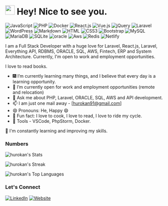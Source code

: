 <h1><img src="https://emojis.slackmojis.com/emojis/images/1531849430/4246/blob-sunglasses.gif?1531849430" width="30"/> Hey! Nice to see you.</h1>

![JavaScript](https://img.shields.io/badge/JavaScript-F7DF1E?style=flat-square&logo=javascript&logoColor=black)
![PHP](https://img.shields.io/badge/PHP-777BB4?style=flat-square&logo=php&logoColor=white)
![Docker](https://img.shields.io/badge/Docker-0CC1F3?style=flat-square&logo=docker&logoColor=white)
![React.js](https://img.shields.io/badge/React.js-0081CB?style=flat-square&logo=react&logoColor=61DAFB)
![Vue.js](https://img.shields.io/badge/Vue.js-35495E?style=flat-square&logo=vue.js&logoColor=4FC08D)
![jQuery](https://img.shields.io/badge/jQuery-0769AD?style=flat-square&logo=jquery&logoColor=white)
![Laravel](https://img.shields.io/badge/Laravel-FF2D20?style=flat-square&logo=laravel&logoColor=white)
![WordPress](https://img.shields.io/badge/Wordpress-21759B?style=flat-square&logo=wordpress&logoColor=white)
![Markdown](https://img.shields.io/badge/Markdown-000000?style=flat-square&logo=markdown&logoColor=white)
![HTML](https://img.shields.io/badge/HTML5-E34F26?style=flat-square&logo=html5&logoColor=white)
![CSS3](https://img.shields.io/badge/CSS3-1572B6?style=flat-square&logo=css3&logoColor=white)
![Bootstrap](https://img.shields.io/badge/Bootstrap-563D7C?style=flat-square&logo=bootstrap&logoColor=white)
![MySQL](https://img.shields.io/badge/MySQL-005C84?style=flat-square&logo=mysql&logoColor=white)
![MariaDB](https://img.shields.io/badge/MariaDB-003545?style=flat-square&logo=mariadb&logoColor=white)
![SQLite](https://img.shields.io/badge/SQLite-07405E?style=flat-square&logo=sqlite&logoColor=white)
![oracle](https://img.shields.io/badge/oracle-07405E?style=flat-square&logo=sqlite&logoColor=white)
![Aws](https://img.shields.io/badge/AWS-07405E?style=flat-square&logo=sqlite&logoColor=white)
![Redis](https://img.shields.io/badge/redis-%23DD0031.svg?&style=flat-square&logo=redis&logoColor=white)
![Netlify](https://img.shields.io/badge/Netlify-00C7B7?style=flat-square&logo=netlify&logoColor=white)


I am a Full Stack Developer with a huge love for Laravel, React.js, Laravel, Everything API, RDBMS, ORACLE, SQL, AWS, Fintech, ERP and System Architecture. Currently, I'm open to work and employment opportunities.

I love to read books.
- :fireworks:  I’m currently learning many things, and I believe that every day is a learning opportunity.
- 👯 I’m currently open for work and employment opportunities (remote and relocation)
- 💬 Ask me about PHP, Laravel, ORACLE, SQL, AWS and API development.
- 📫 I am just one mail away - [hurokan91@gmail.com]
- 😄 Pronouns: He, Happy 😄
- :partying_face: Fun fact: I love to cook, I love to read, I love to ride my cycle.
- :wrench: Tools - VSCode, PhpStorm, Docker.

🌱 I'm constantly learning and improving my skills.

### Numbers
![hurokan's Stats](https://github-readme-stats.vercel.app/api?username=hurokan&theme=darcula&show_icons=true&hide_border=true&count_private=true)

![hurokan's Streak](https://github-readme-streak-stats.herokuapp.com/?user=hurokan&theme=darcula&hide_border=true)

![hurokan's Top Languages](https://github-readme-stats.vercel.app/api/top-langs/?username=hurokan&theme=darcula&show_icons=true&hide_border=true&layout=compact)



### Let's Connect

[![LinkedIn](https://img.shields.io/badge/-LinkedIn-0077B5?style=flat&logo=LinkedIn&logoColor=white)](https://www.linkedin.com/in/hasan-uddin-rokan-99480963)
[![Website](https://img.shields.io/badge/-Portfolio-333?style=flat)](https://www.rokan.bio)
